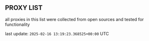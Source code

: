 ## PROXY LIST

all proxies in this list were collected from open sources and tested for functionality

last update: `2025-02-16 13:19:23.368525+00:00` UTC